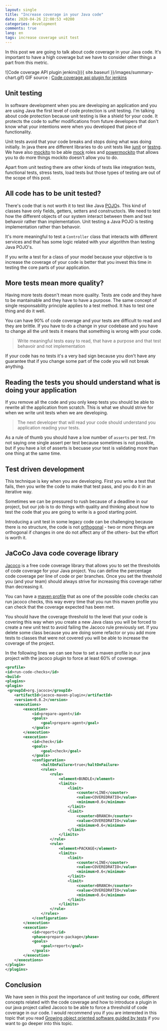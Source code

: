 ```yaml
---
layout: single
title: "Increase coverage in your Java code"
date: 2020-04-26 22:00:53 +0200
categories: development
comments: true
lang: en
tags: increase coverage unit test 
---
```


In this post we are going to talk about code coverage in your Java code. It's important to have a high coverage but we have to consider other things a part from this metric.

![Code coverage API plugin jenkins]({{ site.baseurl }}/images/summary-chart.gif)
GIF source : <a href = "https://www.jenkins.io/blog/2018/08/17/code-coverage-api-plugin-1/"> Code coverage api plugin for jenkins</a>

Unit testing
-------------------
In software development when you are developing an application and you are using Java the first level of code protection is unit testing. I'm talking about code protection because unit testing is like a shield for your code. It protects the code to suffer modifications from future developers that don't know what your intentions were when you developed that piece of functionality. 

Unit tests avoid that your code breaks and stops doing what was doing initially. In java there are different libraries to do unit tests like <a href="https://junit.org/junit5/">junit</a> or <a href="https://testng.org/doc/">testng</a>. We have also <a href="https://github.com/mockito/mockito">mockito</a> to be able <a href="http://jmock.org/oopsla2004.pdf">mock</a> roles and <a href="https://github.com/powermock/powermock">powermockito</a> that allows you to do more things mockito doesn't allow you to do. 

Apart from unit testing there are other kinds of tests like integration tests, functional tests, stress tests, load tests but those types of testing are out of the scope of this post. 

All code has to be unit tested?
--------------------
There's code that is not worth it to test like Java <a href="https://en.wikipedia.org/wiki/Plain_old_Java_object">POJO</a>s. This kind of classes have only fields, getters, setters and constructor/s. We need to test how the different objects of our system interact between them and test behavoir rather than implementation. Unit testing a Java POJO is testing implementation rather than behavoir. 

It's more meaningful to test a `Controller` class that interacts with different services and that has some logic related with your algorithm than testing Java POJO's.

If you write a test for a class of your model because your objective is to increase the coverage of your code is better that you invest this time in testing the core parts of your application. 
  
More tests mean more quality?
--------------------
Having more tests doesn't mean more quality. Tests are code and they have to be mantainable and they have to have a purpose. The same concept of single responsability principle applies to a test method. It has to test one thing and do it well. 

You can have 90% of code coverage and your tests are difficult to read and they are brittle. If you have to do a change in your codebase and you have to change all the unit tests it means that something is wrong with your code. 

> Write meaningful tests easy to read, that have a purpose and that test behavoir and not implementation

If your code has no tests it's a very bad sign because you don't have any guarantee that if you change some part of the code you will not break anything. 

Reading the tests you should understand what is doing your application
--------------------------------------------------
If you remove all the code and you only keep tests you should be able to rewrite all the application from scratch. This is what we should strive for when we write unit tests when we are developing. 

> The next developer that will read your code should understand you application reading your tests. 

As a rule of thumb you should have a low number of `asserts` per test. I'm not saying one single assert per test because sometimes is not possible, but if you have a lot of asserts is becuase your test is validating more than one thing at the same time.   


Test driven development
--------------------
This technique is key when you are developing. First you write a test that fails, then you write the code to make that test pass, and you do it in an iterative way. 

Sometimes we can be pressured to rush because of a deadline in our project, but our job is to do things with quality and thinking about how to test the code that you are going to write is a good starting point. 

Introducing a unit test in some legacy code can be challenging because there is no structure, the code is not <a href="http://www.catb.org/~esr/writings/taoup/html/ch04s02.html#orthogonality">orthogonal</a> - two or more things are orthogonal if changes in one do not affect any of the others- but the effort is worth it. 


JaCoCo Java code coverage library
----------------------
<a href="https://www.jacoco.org/jacoco/index.html">Jacoco</a> is a free code coverage library that allows you to set the thresholds of code coverage for your Java project. You can define the percentage code coverage per line of code or per branches. Once you set the threshold you (and your team) should always strive for increasing this coverage rather than decreasing it. 

You can have a <a href="https://maven.apache.org/guides/introduction/introduction-to-profiles.html">maven profile</a> that as one of the possible code checks can run jacoco checks, this way every time that you run this maven profile you can check that the coverage expected has been met. 

You should have the coverage threshold to the level that your code is covering this way when you create a new Java class you will be forced to create a new unit test to avoid failing the Jacoco rule previously set. If you delete some class because you are doing some refactor or you add more tests to classes that were not covered you will be able to increase the coverage of the project. 

In the following lines we can see how to set a maven profile in our java project with the jacoco plugin to force at least 60% of coverage.

```xml
<profile>
<id>run-code-checks</id>
<build>
<plugins>
<plugin>
 <groupId>org.jacoco</groupId>
    <artifactId>jacoco-maven-plugin</artifactId>
    <version>0.8.2</version>
    <executions>
        <execution>
            <id>prepare-agent</id>
            <goals>
                <goal>prepare-agent</goal>
            </goals>
        </execution>
        <execution>
            <id>check</id>
            <goals>
                <goal>check</goal>
            </goals>
            <configuration>
                <haltOnFailure>true</haltOnFailure>
                <rules>
                    <rule>
                        <element>BUNDLE</element>
                        <limits>
                            <limit>
                                <counter>LINE</counter>
                                <value>COVEREDRATIO</value>
                                <minimum>0.6</minimum>
                            </limit>
                            <limit>
                                <counter>BRANCH</counter>
                                <value>COVEREDRATIO</value>
                                <minimum>0.6</minimum>
                            </limit>
                        </limits>
                    </rule>
                    <rule>
                        <element>PACKAGE</element>
                        <limits>
                            <limit>
                                <counter>LINE</counter>
                                <value>COVEREDRATIO</value>
                                <minimum>0.6</minimum>
                            </limit>
                            <limit>
                                <counter>BRANCH</counter>
                                <value>COVEREDRATIO</value>
                                <minimum>0.6</minimum>
                            </limit>
                        </limits>
                    </rule>
                </rules>
            </configuration>
        </execution>
        <execution>
            <id>report</id>
            <phase>prepare-package</phase>
            <goals>
                <goal>report</goal>
            </goals>
        </execution>
    </executions>
</plugin>
</plugins>

```

Conclusion
------------------------
We have seen in this post the importance of unit testing our code, different concepts related with the code coverage and how to introduce a plugin in our java project called Jacoco to be able to force a threshold of code coverage in our code. I would recommend you if you are interested in this topic that you read <a href="https://www.amazon.es/gp/product/0321503627/ref=as_li_tl?ie=UTF8&camp=3638&creative=24630&creativeASIN=0321503627&linkCode=as2&tag=almanbl01-21&linkId=ec276f2f1f676815f2ef4b92501b557b">Growing object oriented software guided by tests</a> if you want to go deeper into this topic.


